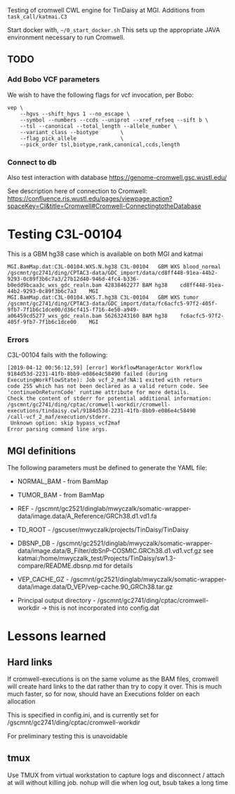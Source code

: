 
Testing of cromwell CWL engine for TinDaisy at MGI.  Additions from `task_call/katmai.C3`

Start docker with,
`~/0_start_docker.sh`
This sets up the appropriate JAVA environment necessary to run Cromwell.  

## TODO

### Add Bobo VCF parameters

We wish to have the following flags for vcf invocation, per Bobo:
```
vep \
    --hgvs --shift_hgvs 1 --no_escape \
    --symbol --numbers --ccds --uniprot --xref_refseq --sift b \
    --tsl --canonical --total_length --allele_number \
    --variant_class --biotype       \
    --flag_pick_allele              \
    --pick_order tsl,biotype,rank,canonical,ccds,length
```

### Connect to db
Also test interaction with database
https://genome-cromwell.gsc.wustl.edu/

See description here of connection to Cromwell:
https://confluence.ris.wustl.edu/pages/viewpage.action?spaceKey=CI&title=Cromwell#Cromwell-ConnectingtotheDatabase



# Testing C3L-00104

This is a GBM hg38 case which is available on both MGI and katmai

```
MGI.BamMap.dat:C3L-00104.WXS.N.hg38 C3L-00104   GBM WXS blood_normal    /gscmnt/gc2741/ding/CPTAC3-data/GDC_import/data/cd8ff448-91ea-44b2-9293-0c89f3b6c7a3/27b12d40-946d-4fc4-b336-b0edd9bcaa3c_wxs_gdc_realn.bam 42838462277 BAM hg38    cd8ff448-91ea-44b2-9293-0c89f3b6c7a3    MGI
MGI.BamMap.dat:C3L-00104.WXS.T.hg38 C3L-00104   GBM WXS tumor   /gscmnt/gc2741/ding/CPTAC3-data/GDC_import/data/fc6acfc5-97f2-405f-9fb7-7f1b6c1dce00/d36cf415-f716-4e50-a949-a06459cd5277_wxs_gdc_realn.bam 56263243160 BAM hg38    fc6acfc5-97f2-405f-9fb7-7f1b6c1dce00    MGI
```

### Errors

C3L-00104 fails with the following:
```
[2019-04-12 00:56:12,59] [error] WorkflowManagerActor Workflow 9184d53d-2231-41fb-8bb9-e086e4c58490 failed (during ExecutingWorkflowState): Job vcf_2_maf:NA:1 exited with return
code 255 which has not been declared as a valid return code. See 'continueOnReturnCode' runtime attribute for more details.
Check the content of stderr for potential additional information: /gscmnt/gc2741/ding/cptac/cromwell-workdir/cromwell-executions/tindaisy.cwl/9184d53d-2231-41fb-8bb9-e086e4c58490
/call-vcf_2_maf/execution/stderr.
 Unknown option: skip bypass_vcf2maf
Error parsing command line args.
```

## MGI definitions

The following parameters must be defined to generate the YAML file:

* NORMAL_BAM - from BamMap
* TUMOR_BAM  - from BamMap
* REF        - /gscmnt/gc2521/dinglab/mwyczalk/somatic-wrapper-data/image.data/A_Reference/GRCh38.d1.vd1.fa
* TD_ROOT    - /gscuser/mwyczalk/projects/TinDaisy/TinDaisy 
* DBSNP_DB   - /gscmnt/gc2521/dinglab/mwyczalk/somatic-wrapper-data/image.data/B_Filter/dbSnP-COSMIC.GRCh38.d1.vd1.vcf.gz
               see katmai:/home/mwyczalk_test/Projects/TinDaisy/sw1.3-compare/README.dbsnp.md for details
* VEP_CACHE_GZ - /gscmnt/gc2521/dinglab/mwyczalk/somatic-wrapper-data/image.data/D_VEP/vep-cache.90_GRCh38.tar.gz

* Principal output directory - /gscmnt/gc2741/ding/cptac/cromwell-workdir
    -> this is not incorporated into config.dat

# Lessons learned

## Hard links

If cromwell-executions is on the same volume as the BAM files, cromwell will create hard links to the dat rather than
try to copy it over.  This is much much faster, so for now, should have an Executions folder on each allocation

This is specified in config.ini, and is currently set for /gscmnt/gc2741/ding/cptac/cromwell-workdir

For preliminary testing this is unavoidable

## tmux

Use TMUX from virtual workstation to capture logs and disconnect / attach at will without killing
job.  nohup will die when log out, bsub takes a long time

